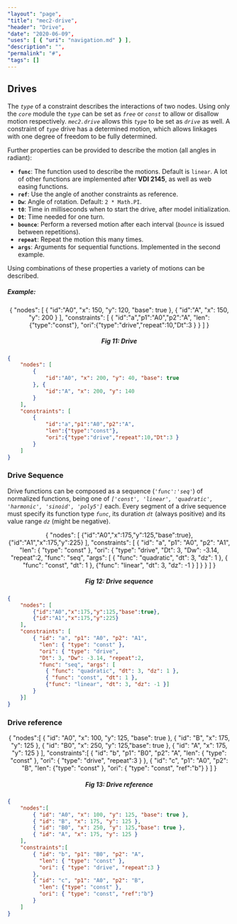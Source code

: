 ```yaml
---
"layout": "page",
"title": "mec2-drive",
"header": "Drive",
"date": "2020-06-09",
"uses": [ { "uri": "navigation.md" } ],
"description": "",
"permalink": "#",
"tags": []
---
```


## **Drives**

The *`type`* of a constraint describes the interactions of two nodes.
Using only the *`core`* module the *`type`* can be set as *`free`* or *`const`* to allow or disallow motion respectively.
*`mec2.drive`* allows this *`type`* to be set as *`drive`* as well.
A constraint of *`type`* drive has a determined motion, which allows linkages with one degree of freedom to be fully determined.

Further properties can be provided to describe the motion (all angles in radiant):

- **`func`**: The function used to describe the motions. Default is `linear`. A lot of other functions are implemented after **VDI 2145**, as well as web easing functions.
- **`ref`**: Use the angle of another constraints as reference.
- **`Dw`**: Angle of rotation. Default: `2 * Math.PI`.
- **`t0`**: Time in milliseconds when to start the drive, after model initialization.
- **`Dt`**: Time needed for one turn.
- **`bounce`**: Perform a reversed motion after each interval (*`bounce`* is issued between repetitions).
- **`repeat`**: Repeat the motion this many times.
- **`args`**: Arguments for sequential functions. Implemented in the second example.

Using combinations of these properties a variety of motions can be described.

##### **Example**:

<div style="text-align:center">
<mec-2 width="300" height="300" grid x0="-5" y0="0" cartesian>
{
    "nodes": [
        {
            "id":"A0", "x": 150, "y": 120, "base": true
        }, {
            "id":"A", "x": 150, "y": 200
        }
    ],
    "constraints": [
        {
            "id":"a","p1":"A0","p2":"A",
            "len":{"type":"const"},
            "ori":{"type":"drive","repeat":10,"Dt":3 }
        }
    ]
}  
</mec-2>
<h5>Fig 11: Drive</h5>
</div>


```JSON
{
    "nodes": [
        {
            "id":"A0", "x": 200, "y": 40, "base": true
        }, {
            "id":"A", "x": 200, "y": 140
        }
    ],
    "constraints": [
        {
            "id":"a","p1":"A0","p2":"A",
            "len":{"type":"const"},
            "ori":{"type":"drive","repeat":10,"Dt":3 }
        }
    ]
}  
```


### **Drive Sequence**

Drive functions can be composed as a sequence (*`'func':'seq'`*) of normalized functions, being one of *`['const', 'linear', 'quadratic', 'harmonic', 'sinoid', 'poly5']`* each. Every segment of a drive sequence must specify its function type *`func`*, its duration *`dt`* (always positive) and its value range *`dz`* (might be negative).

<div style="text-align:center">
<mec-2 width="300" height="300" grid x0="-20" y0="0" cartesian>
{
    "nodes": [
        {"id":"A0","x":175,"y":125,"base":true},
        {"id":"A1","x":175,"y":225}
    ],
    "constraints": [
        {
            "id": "a", "p1": "A0", "p2": "A1",
            "len": { "type": "const" },
            "ori": {
                "type": "drive",  "Dt": 3, "Dw": -3.14, "repeat":2,
                "func": "seq", "args": [
                    { "func": "quadratic", "dt": 3, "dz": 1 },
                    { "func": "const", "dt": 1 },
                    {"func": "linear", "dt": 3, "dz": -1 }
                ]
            }
        }
    ]
} 
</mec-2>
<h5>Fig 12: Drive sequence</h5>
</div>


```json
{
    "nodes": [
        {"id":"A0","x":175,"y":125,"base":true},
        {"id":"A1","x":175,"y":225}
    ],
    "constraints": [
        { "id": "a", "p1": "A0", "p2": "A1",
          "len": { "type": "const" },
          "ori": { "type": "drive", 
          "Dt": 3, "Dw": -3.14, "repeat":2,
          "func": "seq", "args": [
            { "func": "quadratic", "dt": 3, "dz": 1 },
            { "func": "const", "dt": 1 },
            {"func": "linear", "dt": 3, "dz": -1 }]
        }
    }]
}
```

### **Drive reference**

<div style="text-align:center">
<mec-2 width="340" height="300" grid x0="0" y0="10" cartesian>
{
    "nodes":[
        { "id": "A0", "x": 100, "y": 125, "base": true },
        { "id": "B", "x": 175, "y": 125 },
        { "id": "B0", "x": 250, "y": 125,"base": true },
        { "id": "A", "x": 175, "y": 125 }
    ],
    "constraints":[
        { "id": "b", "p1": "B0", "p2": "A",
          "len": { "type": "const" },
          "ori": { "type": "drive", "repeat":3 }
        },
        { "id": "c", "p1": "A0", "p2": "B",
          "len": {"type": "const" },
          "ori": { "type": "const", "ref":"b"}
        }
    ]
}
</mec-2>
<h5>Fig 13: Drive reference</h5>
</div>


```json
{
    "nodes":[
        { "id": "A0", "x": 100, "y": 125, "base": true },
        { "id": "B", "x": 175, "y": 125 },
        { "id": "B0", "x": 250, "y": 125,"base": true },
        { "id": "A", "x": 175, "y": 125 }
    ],
    "constraints":[
        { "id": "b", "p1": "B0", "p2": "A",
          "len": { "type": "const" },
          "ori": { "type": "drive", "repeat":3 }
        },
        { "id": "c", "p1": "A0", "p2": "B",
          "len": {"type": "const" },
          "ori": { "type": "const", "ref":"b"}
        }
    ]
}
```
